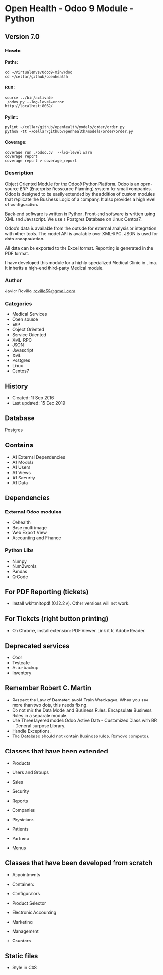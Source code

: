 # Open Health - Odoo 9 Module - Python

## Version 7.0

### Howto

#### Paths:
```
cd ~/Virtualenvs/Odoo9-min/odoo
cd ~/cellar/github/openhealth
```

#### Run:
```
source ../bin/activate
./odoo.py --log-level=error
http://localhost:8069/
```

#### Pylint:
```
pylint ~/cellar/github/openhealth/models/order/order.py
python -tt ~/cellar/github/openhealth/models/order/order.py
```
#### Coverage:
```
coverage run ./odoo.py  --log-level warn
coverage report
coverage report > coverage_report
```

### Description
Object Oriented Module for the Odoo9 Python Platform.
Odoo is an open-source ERP (Enterprise Ressource Planning) system for small companies.
Odoo is designed to be easily extended by the addition of custom modules that replicate the Business Logic of a company.
It also provides a high level of configuration.

Back-end software is written in Python. Front-end software is written using XML and Javascript. We use a Postgres Database on Linux Centos7.

Odoo's data is available from the outside for external analysis or integration with other tools.
The model API is available over XML-RPC. JSON is used for data encapsulation.

All data can be exported to the Excel format.
Reporting is generated in the PDF format.


I have developed this module for a highly specialized Medical Clinic in Lima.
It inherits a high-end third-party Medical module.


### Author
Javier Revilla
jrevilla55@gmail.com


### Categories
- Medical Services
- Open source
- ERP
- Object Oriented
- Service Oriented
- XML-RPC
- JSON
- Javascript
- XML
- Postgres
- Linux
- Centos7


## History
- Created: 11 Sep 2016
- Last updated: 15 Dec 2019

## Database
Postgres

## Contains
- All External Dependencies
- All Models
- All Users
- All Views
- All Security
- All Data


## Dependencies

### External Odoo modules
- Oehealth
- Base multi image
- Web Export View
- Accounting and Finance


### Python Libs
- Numpy
- Num2words
- Pandas
- QrCode


## For PDF Reporting (tickets)
- Install wkhtmltopdf (0.12.2 v). Other versions will not work.


## For Tickets (right button printing)
- On Chrome, install extension: PDF Viewer. Link it to Adobe Reader.


## Deprecated services
- Ooor
- Testcafe
- Auto-backup
- Inventory


## Remember Robert C. Martin
- Respect the Law of Demeter: avoid Train Wreckages. When you see more than two dots, this needs fixing.
- Do not mix the Data Model and Business Rules. Encapsulate Business Rules in a separate module.
- Use Three layered model: Odoo Active Data - Customized Class with BR - General purpose Library.
- Handle Exceptions.
- The Database should not contain Business rules. Remove computes.




## Classes that have been extended

- Products

- Users and Groups

- Sales

- Security

- Reports

- Companies

- Physicians

- Patients

- Partners

- Menus



## Classes that have been developed from scratch

- Appointments

- Containers

- Configurators

- Product Selector

- Electronic Accounting

- Marketing

- Management

- Counters


## Static files
- Style in CSS
